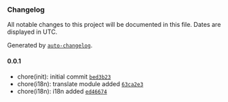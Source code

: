 ### Changelog

All notable changes to this project will be documented in this file. Dates are displayed in UTC.

Generated by [`auto-changelog`](https://github.com/CookPete/auto-changelog).

#### 0.0.1

- chore(init): initial commit [`bed3b23`](https://github.com/Celtian/ngx-translate-version/commit/bed3b23cdec960de4f08c45f18df723ed9cf7c51)
- chore(i18n): translate module added [`63ca2e3`](https://github.com/Celtian/ngx-translate-version/commit/63ca2e353d6e9b769234ad9f841b74bc3a602ef8)
- chore(i18n): i18n added [`ed46674`](https://github.com/Celtian/ngx-translate-version/commit/ed466740f8c9d25cecc4692048bfa2282c4664a4)

